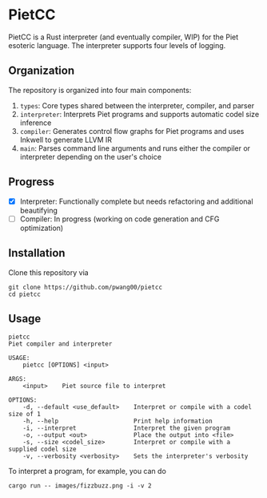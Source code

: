 # PietCC

PietCC is a Rust interpreter (and eventually compiler, WIP) for the Piet esoteric language. The interpreter supports four levels of logging.

## Organization

The repository is organized into four main components:

1. `types`: Core types shared between the interpreter, compiler, and parser
2. `interpreter`: Interprets Piet programs and supports automatic codel size inference
3. `compiler`: Generates control flow graphs for Piet programs and uses Inkwell to generate LLVM IR
4. `main`: Parses command line arguments and runs either the compiler or interpreter depending on the user's choice

## Progress

- [x] Interpreter: Functionally complete but needs refactoring and additional beautifying
- [ ] Compiler: In progress (working on code generation and CFG optimization)

## Installation

Clone this repository via

```
git clone https://github.com/pwang00/pietcc
cd pietcc
```

## Usage

```
pietcc 
Piet compiler and interpreter

USAGE:
    pietcc [OPTIONS] <input>

ARGS:
    <input>    Piet source file to interpret

OPTIONS:
    -d, --default <use_default>    Interpret or compile with a codel size of 1
    -h, --help                     Print help information
    -i, --interpret                Interpret the given program
    -o, --output <out>             Place the output into <file>
    -s, --size <codel_size>        Interpret or compile with a supplied codel size
    -v, --verbosity <verbosity>    Sets the interpreter's verbosity
```

To interpret a program, for example, you can do 

```
cargo run -- images/fizzbuzz.png -i -v 2
```